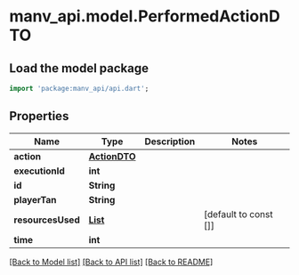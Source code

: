 # manv_api.model.PerformedActionDTO

## Load the model package
```dart
import 'package:manv_api/api.dart';
```

## Properties
Name | Type | Description | Notes
------------ | ------------- | ------------- | -------------
**action** | [**ActionDTO**](ActionDTO.md) |  | 
**executionId** | **int** |  | 
**id** | **String** |  | 
**playerTan** | **String** |  | 
**resourcesUsed** | [**List<ResourceDTO>**](ResourceDTO.md) |  | [default to const []]
**time** | **int** |  | 

[[Back to Model list]](../README.md#documentation-for-models) [[Back to API list]](../README.md#documentation-for-api-endpoints) [[Back to README]](../README.md)


